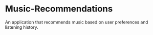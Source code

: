 # Music-Recommendations
 An application that recommends music based on user preferences and listening history.
